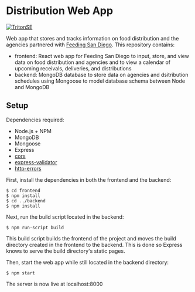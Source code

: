 # Distribution Web App

[![TritonSE](https://circleci.com/gh/TritonSE/distribution-web-app.svg?style=svg)](https://app.circleci.com/pipelines/github/TritonSE/distribution-web-app)

Web app that stores and tracks information on food distribution and the agencies partnered with [Feeding San Diego](https://feedingsandiego.org/). 
This repository contains:
- frontend: React web app for Feeding San Diego to input, store, and view data on food distribution and agencies and to view a calendar of upcoming receivals, deliveries, and distributions
- backend: MongoDB database to store data on agencies and dsitribution schedules using Mongoose to model database schema between Node and MongoDB

## Setup

Dependencies required:
- Node.js + NPM
- MongoDB
- Mongoose
- Express
- [cors](https://www.npmjs.com/package/cors)
- [express-validator](https://github.com/express-validator/express-validator)
- [http-errors](https://www.npmjs.com/package/http-errors)

First, install the dependencies in both the frontend and the backend:
```
$ cd frontend
$ npm install
$ cd ../backend
$ npm install
```

Next, run the build script located in the backend:
```
$ npm run-script build
```
This build script builds the frontend of the project and moves the build directory created in the frontend to the backend. This is done so Express knows to serve the build directory's static pages.

Then, start the web app while still located in the backend directory:
```
$ npm start
```
The server is now live at localhost:8000
